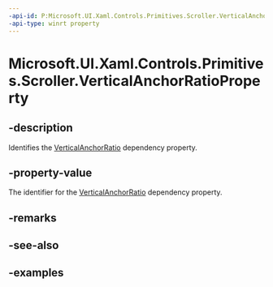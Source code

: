 ```yaml
---
-api-id: P:Microsoft.UI.Xaml.Controls.Primitives.Scroller.VerticalAnchorRatioProperty
-api-type: winrt property
---
```


# Microsoft.UI.Xaml.Controls.Primitives.Scroller.VerticalAnchorRatioProperty

<!--
public static Windows.UI.Xaml.DependencyProperty VerticalAnchorRatioProperty { get; }
-->

## -description

Identifies the [VerticalAnchorRatio](scroller_verticalanchorratio.md) dependency property.

## -property-value

The identifier for the [VerticalAnchorRatio](scroller_verticalanchorratio.md) dependency property.

## -remarks

## -see-also

## -examples

